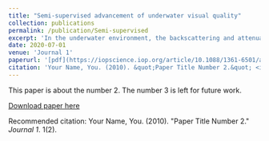 ```yaml
---
title: "Semi-supervised advancement of underwater visual quality"
collection: publications
permalink: /publication/Semi-supervised
excerpt: 'In the underwater environment, the backscattering and attenuation of wavelength-dependent light degrade the quality of underwater vision. Low-quality underwater vision will reduce the accuracy of underwater robot visual navigation and pattern recognition. A novel semi-supervised deep convolutional neural network composed of a supervised learning branch and an unsupervised learning branch is proposed herein to improve underwater visual quality with poor visibility in real time. The network is constrained by a supervised loss function consisting of mean square, underwater index, and adversarial loss. The supervised branch serves as the baseline of the image enhancement algorithm to learn the basic feature information of the images and restore the original colors. The unsupervised learning branch, which makes the generated images more realistic and reduces reliance on the quality of the simulation model of synthetic data, applies underwater dark channel prior loss and total variation loss to learn the feature domain information of real images. Experiments show that the results of the proposed method show less color shift, lower fogging and blurring, and more pleasing high-quality vision. The enhanced images can extract more useful feature information, which is promising in the online visual navigation of underwater robots.'
date: 2020-07-01
venue: 'Journal 1'
paperurl: '[pdf](https://iopscience.iop.org/article/10.1088/1361-6501/abaa1d)'
citation: 'Your Name, You. (2010). &quot;Paper Title Number 2.&quot; <i>Journal 1</i>. 1(2).'
---
```

This paper is about the number 2. The number 3 is left for future work.

[Download paper here](http://academicpages.github.io/files/paper2.pdf)

Recommended citation: Your Name, You. (2010). "Paper Title Number 2." <i>Journal 1</i>. 1(2).
